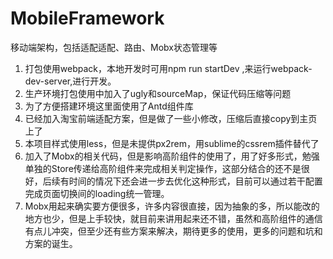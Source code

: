 # MobileFramework
移动端架构，包括适配适配、路由、Mobx状态管理等

1. 打包使用webpack，本地开发时可用npm run startDev ,来运行webpack-dev-server,进行开发。
2. 生产环境打包使用中加入了ugly和sourceMap，保证代码压缩等问题
3. 为了方便搭建环境这里面使用了Antd组件库
4. 已经加入淘宝前端适配方案，但是做了一些小修改，压缩后直接copy到主页上了
5. 本项目样式使用less，但是未提供px2rem，用sublime的cssrem插件替代了
6. 加入了Mobx的相关代码，但是影响高阶组件的使用了，用了好多形式，勉强单独的Store传递给高阶组件来完成相关判定操作，这部分结合的还不是很好，后续有时间的情况下还会进一步去优化这种形式，目前可以通过若干配置完成页面切换间的loading统一管理。
7. Mobx用起来确实要方便很多，许多内容很直接，因为抽象的多，所以能改的地方也少，但是上手较快，就目前来讲用起来还不错，虽然和高阶组件的通信有点儿冲突，但至少还有些方案来解决，期待更多的使用，更多的问题和坑和方案的诞生。
